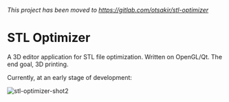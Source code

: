 _This project has been moved to https://gitlab.com/otsakir/stl-optimizer_

# STL Optimizer

A 3D editor application for STL file optimization. Written on OpenGL/Qt. The end goal, 3D printing.

Currently, at an early stage of development:


![stl-optimizer-shot2](https://github.com/otsakir/stl-optimizer/assets/8972800/16823bed-6f3d-40b9-a8e6-b18033e352ea)
